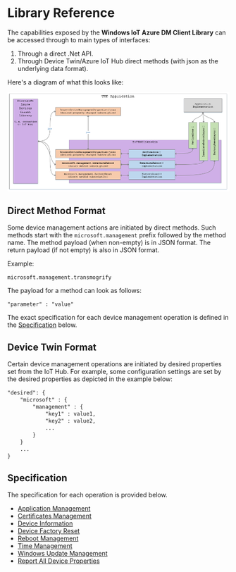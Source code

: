 # Library Reference

The capabilities exposed by the **Windows IoT Azure DM Client Library** can be accessed through to main types of interfaces:
1. Through a direct .Net API.
2. Through Device Twin/Azure IoT Hub direct methods (with json as the underlying data format).

Here's a diagram of what this looks like:

<img src="dm-architecture-application-library.png"/>

## Direct Method Format

Some device management actions are initiated by direct methods. Such methods start with the `microsoft.management` prefix followed by the method name. The method payload (when non-empty) is in JSON format. The return payload (if not empty) is also in JSON format.

Example:

```
microsoft.management.transmogrify
```

The payload for a method can look as follows:
```
"parameter" : "value"
```

The exact specification for each device management operation is defined in the [Specification](#specification) below.

## Device Twin Format

Certain device management operations are initiated by desired properties set from the IoT Hub. For example, some configuration settings are set by the desired properties as depicted in the example below:

```
"desired": {
    "microsoft" : { 
        "management" : {
            "key1" : value1,
            "key2" : value2,
            ...
        }
    }
    ...
}
```

## Specification

The specification for each operation is provided below.

- [Application Management](application-management.md)
- [Certificates Management](certificate-management.md)
- [Device Information](device-info.md)
- [Device Factory Reset](device-factory-reset.md)
- [Reboot Management](reboot-management.md)
- [Time Management](time-management.md)
- [Windows Update Management](windows-update-management.md)
- [Report All Device Properties](report-all-device-properties.md)
